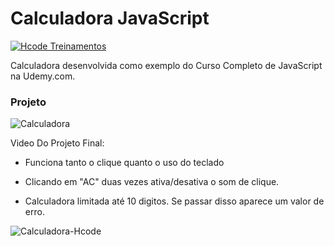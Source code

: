 # Calculadora JavaScript

[![Hcode Treinamentos](https://www.hcode.com.br/res/img/hcode-200x100.png)](https://www.hcode.com.br)

Calculadora desenvolvida como exemplo do Curso Completo de JavaScript na Udemy.com.

### Projeto
![Calculadora](https://firebasestorage.googleapis.com/v0/b/hcode-com-br.appspot.com/o/calculadora-hcode.jpg?alt=media&token=5406aa3f-b965-401c-9b4e-654609c78b33)

Video Do Projeto Final:

- Funciona tanto o clique quanto o uso do teclado

- Clicando em "AC" duas vezes ativa/desativa o som de clique.

- Calculadora limitada até 10 digitos. Se passar disso aparece um valor de erro.

![Calculadora-Hcode](https://user-images.githubusercontent.com/18336972/112408600-dcd93d00-8cf6-11eb-9d8c-03f7a7b3bd5c.gif)
